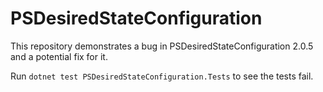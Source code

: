 # PSDesiredStateConfiguration
This repository demonstrates a bug in PSDesiredStateConfiguration 2.0.5 and a potential fix for it.

Run `dotnet test PSDesiredStateConfiguration.Tests` to see the tests fail.
